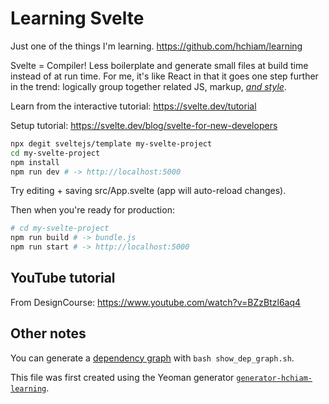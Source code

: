 # Learning Svelte

Just one of the things I'm learning. <https://github.com/hchiam/learning>

Svelte = Compiler! Less boilerplate and generate small files at build time instead of at run time. For me, it's like React in that it goes one step further in the trend: logically group together related JS, markup, [_and style_](https://css-tricks.com/what-i-like-about-writing-styles-with-svelte).

Learn from the interactive tutorial: <https://svelte.dev/tutorial>

Setup tutorial: <https://svelte.dev/blog/svelte-for-new-developers>

```bash
npx degit sveltejs/template my-svelte-project
cd my-svelte-project
npm install
npm run dev # -> http://localhost:5000
```

Try editing + saving src/App.svelte (app will auto-reload changes).

Then when you're ready for production:

```bash
# cd my-svelte-project
npm run build # -> bundle.js
npm run start # -> http://localhost:5000
```

## YouTube tutorial

From DesignCourse: <https://www.youtube.com/watch?v=BZzBtzl6aq4>

## Other notes

You can generate a [dependency graph](https://github.com/hchiam/learning-dependency-cruiser) with `bash show_dep_graph.sh`.

This file was first created using the Yeoman generator [`generator-hchiam-learning`](https://www.npmjs.com/package/generator-hchiam-learning).
